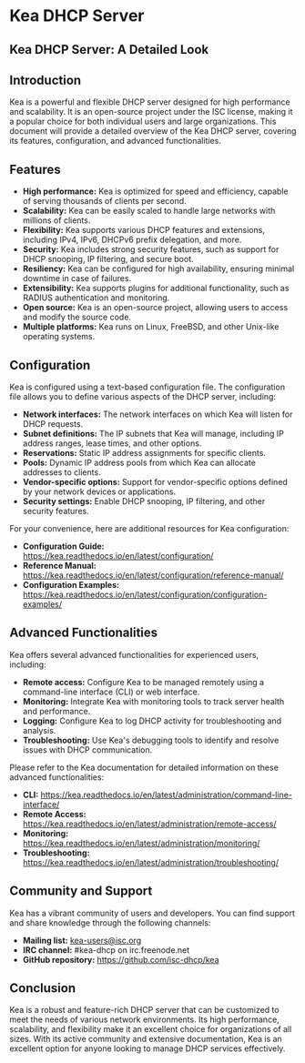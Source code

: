 # Kea DHCP Server
## Kea DHCP Server: A Detailed Look

## Introduction

Kea is a powerful and flexible DHCP server designed for high performance and scalability. It is an open-source project under the ISC license, making it a popular choice for both individual users and large organizations. This document will provide a detailed overview of the Kea DHCP server, covering its features, configuration, and advanced functionalities.

## Features

* **High performance:** Kea is optimized for speed and efficiency, capable of serving thousands of clients per second. 
* **Scalability:** Kea can be easily scaled to handle large networks with millions of clients.
* **Flexibility:** Kea supports various DHCP features and extensions, including IPv4, IPv6, DHCPv6 prefix delegation, and more. 
* **Security:** Kea includes strong security features, such as support for DHCP snooping, IP filtering, and secure boot. 
* **Resiliency:** Kea can be configured for high availability, ensuring minimal downtime in case of failures. 
* **Extensibility:** Kea supports plugins for additional functionality, such as RADIUS authentication and monitoring. 
* **Open source:** Kea is an open-source project, allowing users to access and modify the source code. 
* **Multiple platforms:** Kea runs on Linux, FreeBSD, and other Unix-like operating systems.

## Configuration

Kea is configured using a text-based configuration file. The configuration file allows you to define various aspects of the DHCP server, including:

* **Network interfaces:** The network interfaces on which Kea will listen for DHCP requests. 
* **Subnet definitions:** The IP subnets that Kea will manage, including IP address ranges, lease times, and other options. 
* **Reservations:** Static IP address assignments for specific clients. 
* **Pools:** Dynamic IP address pools from which Kea can allocate addresses to clients. 
* **Vendor-specific options:** Support for vendor-specific options defined by your network devices or applications. 
* **Security settings:** Enable DHCP snooping, IP filtering, and other security features.

For your convenience, here are additional resources for Kea configuration:

* **Configuration Guide:** https://kea.readthedocs.io/en/latest/configuration/
* **Reference Manual:** https://kea.readthedocs.io/en/latest/configuration/reference-manual/
* **Configuration Examples:** https://kea.readthedocs.io/en/latest/configuration/configuration-examples/

## Advanced Functionalities

Kea offers several advanced functionalities for experienced users, including:

* **Remote access:** Configure Kea to be managed remotely using a command-line interface (CLI) or web interface. 
* **Monitoring:** Integrate Kea with monitoring tools to track server health and performance. 
* **Logging:** Configure Kea to log DHCP activity for troubleshooting and analysis. 
* **Troubleshooting:** Use Kea's debugging tools to identify and resolve issues with DHCP communication.

Please refer to the Kea documentation for detailed information on these advanced functionalities:

* **CLI:** https://kea.readthedocs.io/en/latest/administration/command-line-interface/
* **Remote Access:** https://kea.readthedocs.io/en/latest/administration/remote-access/
* **Monitoring:** https://kea.readthedocs.io/en/latest/administration/monitoring/
* **Troubleshooting:** https://kea.readthedocs.io/en/latest/administration/troubleshooting/


## Community and Support

Kea has a vibrant community of users and developers. You can find support and share knowledge through the following channels:

* **Mailing list:** kea-users@isc.org
* **IRC channel:** #kea-dhcp on irc.freenode.net
* **GitHub repository:** https://github.com/isc-dhcp/kea

## Conclusion

Kea is a robust and feature-rich DHCP server that can be customized to meet the needs of various network environments. Its high performance, scalability, and flexibility make it an excellent choice for organizations of all sizes. With its active community and extensive documentation, Kea is an excellent option for anyone looking to manage DHCP services effectively.
